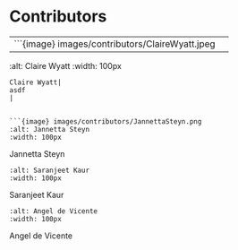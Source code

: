 # Contributors

| | |
|---|---|
|```{image} images/contributors/ClaireWyatt.jpeg
:alt: Claire Wyatt
:width: 100px
```
Claire Wyatt|
asdf
|


```{image} images/contributors/JannettaSteyn.png
:alt: Jannetta Steyn
:width: 100px
```
Jannetta Steyn

```{image} images/contributors/SaranjeetKaur.jpeg
:alt: Saranjeet Kaur
:width: 100px
```
Saranjeet Kaur


```{image} images/contributors/AngelDeVicente.jpeg
:alt: Angel de Vicente
:width: 100px
```
Angel de Vicente
